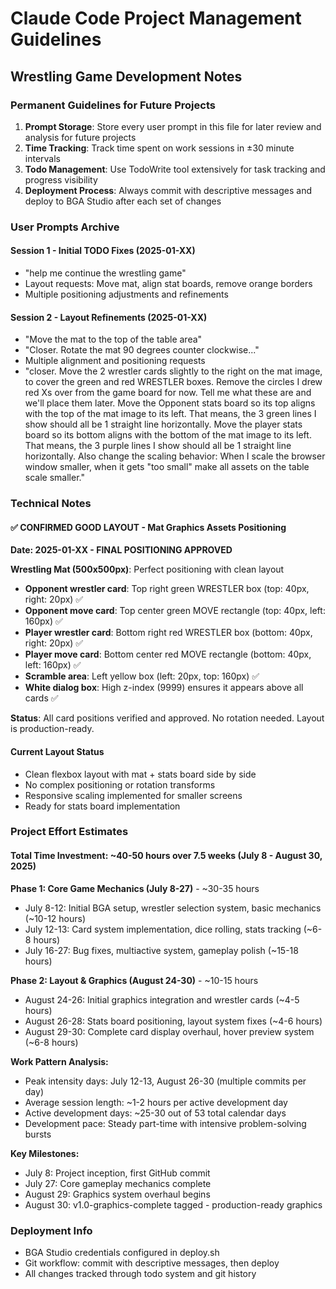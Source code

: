 # Claude Code Project Management Guidelines

## Wrestling Game Development Notes

### Permanent Guidelines for Future Projects

1. **Prompt Storage**: Store every user prompt in this file for later review and analysis for future projects
2. **Time Tracking**: Track time spent on work sessions in ±30 minute intervals  
3. **Todo Management**: Use TodoWrite tool extensively for task tracking and progress visibility
4. **Deployment Process**: Always commit with descriptive messages and deploy to BGA Studio after each set of changes

### User Prompts Archive

#### Session 1 - Initial TODO Fixes (2025-01-XX)
- "help me continue the wrestling game" 
- Layout requests: Move mat, align stat boards, remove orange borders
- Multiple positioning adjustments and refinements

#### Session 2 - Layout Refinements (2025-01-XX)
- "Move the mat to the top of the table area"
- "Closer. Rotate the mat 90 degrees counter clockwise..."
- Multiple alignment and positioning requests
- "closer. Move the 2 wrestler cards slightly to the right on the mat image, to cover the green and red WRESTLER boxes. Remove the circles I drew red Xs over from the game board for now. Tell me what these are and we'll place them later. Move the Opponent stats board so its top aligns with the top of the mat image to its left. That means, the 3 green lines I show should all be 1 straight line horizontally. Move the player stats board so its bottom aligns with the bottom of the mat image to its left. That means, the 3 purple lines I show should all be 1 straight line horizontally. Also change the scaling behavior: When I scale the browser window smaller, when it gets "too small" make all assets on the table scale smaller."

### Technical Notes

#### ✅ CONFIRMED GOOD LAYOUT - Mat Graphics Assets Positioning 
**Date: 2025-01-XX - FINAL POSITIONING APPROVED**

**Wrestling Mat (500x500px)**: Perfect positioning with clean layout
- **Opponent wrestler card**: Top right green WRESTLER box (top: 40px, right: 20px) ✅
- **Opponent move card**: Top center green MOVE rectangle (top: 40px, left: 160px) ✅  
- **Player wrestler card**: Bottom right red WRESTLER box (bottom: 40px, right: 20px) ✅
- **Player move card**: Bottom center red MOVE rectangle (bottom: 40px, left: 160px) ✅
- **Scramble area**: Left yellow box (left: 20px, top: 160px) ✅
- **White dialog box**: High z-index (9999) ensures it appears above all cards ✅

**Status**: All card positions verified and approved. No rotation needed. Layout is production-ready.

#### Current Layout Status
- Clean flexbox layout with mat + stats board side by side
- No complex positioning or rotation transforms  
- Responsive scaling implemented for smaller screens
- Ready for stats board implementation

### Project Effort Estimates

#### Total Time Investment: ~40-50 hours over 7.5 weeks (July 8 - August 30, 2025)

**Phase 1: Core Game Mechanics (July 8-27)** - ~30-35 hours
- July 8-12: Initial BGA setup, wrestler selection system, basic mechanics (~10-12 hours)
- July 12-13: Card system implementation, dice rolling, stats tracking (~6-8 hours) 
- July 16-27: Bug fixes, multiactive system, gameplay polish (~15-18 hours)

**Phase 2: Layout & Graphics (August 24-30)** - ~10-15 hours
- August 24-26: Initial graphics integration and wrestler cards (~4-5 hours)
- August 26-28: Stats board positioning, layout system fixes (~4-6 hours)
- August 29-30: Complete card display overhaul, hover preview system (~6-8 hours)

**Work Pattern Analysis:**
- Peak intensity days: July 12-13, August 26-30 (multiple commits per day)
- Average session length: ~1-2 hours per active development day
- Active development days: ~25-30 out of 53 total calendar days
- Development pace: Steady part-time with intensive problem-solving bursts

**Key Milestones:**
- July 8: Project inception, first GitHub commit
- July 27: Core gameplay mechanics complete
- August 29: Graphics system overhaul begins  
- August 30: v1.0-graphics-complete tagged - production-ready graphics

### Deployment Info
- BGA Studio credentials configured in deploy.sh
- Git workflow: commit with descriptive messages, then deploy
- All changes tracked through todo system and git history